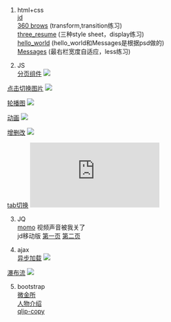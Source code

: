 1. html+css  
[jd](https://liuruiqi1993.github.io/project-test/jd/index.html)  
[360 brows](https://liuruiqi1993.github.io/project-test/360-copy/index.html) (transform,transition练习)  
[three_resume](https://liuruiqi1993.github.io/project-test/three_resume/resume.html) (三种style sheet，display练习)  
[hello_world](https://liuruiqi1993.github.io/project-test/hellow_world/hello_world.html) (hello_world和Messages是根据psd做的)  
[Messages](https://liuruiqi1993.github.io/project-test/message/index.html) (最右栏宽度自适应，less练习)

2. JS  
[分页组件](https://liuruiqi1993.github.io/project-test/switch-pages/test.html)
![](https://liuruiqi1993.github.io/project-test/switch-pages/switch-page.gif)

[点击切换图片](https://liuruiqi1993.github.io/project-test/switch-figures/1st/index.html)
![](https://liuruiqi1993.github.io/project-test/switch-figures/1st/switch1st.gif)

[轮播图](https://liuruiqi1993.github.io/project-test/switch-figures/2nd/index.html)
![](https://liuruiqi1993.github.io/project-test/switch-figures/2nd/switch2nd.gif)

[动画](https://liuruiqi1993.github.io/project-test/say-cheese/index.html)
![](https://liuruiqi1993.github.io/project-test/say-cheese/say-cheese.gif)

[增删改](https://liuruiqi1993.github.io/project-test/song/index.html)
![](https://liuruiqi1993.github.io/project-test/song/song.gif)

[tab切换](https://liuruiqi1993.github.io/project-test/switch-tab/index.html)
![](https://liuruiqi1993.github.io/project-test/switch-tab/switch.html)

3. JQ  
[momo](https://liuruiqi1993.github.io/project-test/momo-copy/index.html) 视频声音被我关了  
jd移动版 [第一页](https://github.com/liuruiqi1993/project-test/tree/master/jd_forPhone) [第二页](https://liuruiqi1993.github.io/project-test/jd_forPhone/item.html#)  


4. ajax  
[异步加载](https://liuruiqi1993.github.io/project-test/get_more/ajax.html)
![](https://liuruiqi1993.github.io/project-test/get_more/images/get-more.gif)

[瀑布流](https://liuruiqi1993.github.io/project-test/water_fall/ajax.html)
![](https://liuruiqi1993.github.io/project-test/water_fall/images/water-fall.gif)

5. bootstrap  
[微金所](https://liuruiqi1993.github.io/project-test/weijinsuo/index.html)  
[人物介绍](https://liuruiqi1993.github.io/project-test/baike/index.html)  
[qlip-copy](https://liuruiqi1993.github.io/project-test/bootstrap-train/index.html)  
